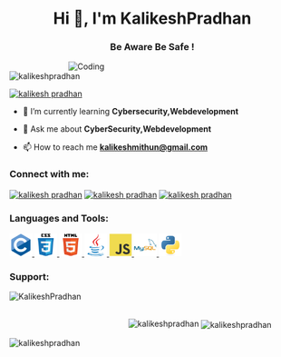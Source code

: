 
<h1 align="center">Hi 👋, I'm KalikeshPradhan</h1>
<h3 align="center">Be Aware Be Safe !</h3>
<img align="right" alt="Coding" width="400" src="https://media.tenor.com/rePDfDWO3XoAAAAd/hacking.gif">

<p align="left"> <img src="https://komarev.com/ghpvc/?username=kalikeshpradhan&label=Profile%20views&color=0e75b6&style=flat" alt="kalikeshpradhan" /> </p>

<p align="left"> <a href="https://twitter.com/kalikesh pradhan" target="blank"><img src="https://img.shields.io/twitter/follow/kalikesh pradhan?logo=twitter&style=for-the-badge" alt="kalikesh pradhan" /></a> </p>

- 🌱 I’m currently learning **Cybersecurity,Webdevelopment**

- 💬 Ask me about **CyberSecurity,Webdevelopment**

- 📫 How to reach me **kalikeshmithun@gmail.com**

<h3 align="left">Connect with me:</h3>
<p align="left">
<a href="https://twitter.com/kalikesh pradhan" target="blank"><img align="center" src="https://raw.githubusercontent.com/rahuldkjain/github-profile-readme-generator/master/src/images/icons/Social/twitter.svg" alt="kalikesh pradhan" height="30" width="40" /></a>
<a href="https://www.linkedin.com/in/kalikesh-pradhan-a36582259/" target="blank"><img align="center" src="https://raw.githubusercontent.com/rahuldkjain/github-profile-readme-generator/master/src/images/icons/Social/linked-in-alt.svg" alt="kalikesh pradhan" height="30" width="40" /></a>
<a href="https://fb.com/kalikesh pradhan" target="blank"><img align="center" src="https://raw.githubusercontent.com/rahuldkjain/github-profile-readme-generator/master/src/images/icons/Social/facebook.svg" alt="kalikesh pradhan" height="30" width="40" /></a>
</p>

<h3 align="left">Languages and Tools:</h3>
<p align="left"> <a href="https://www.cprogramming.com/" target="_blank" rel="noreferrer"> <img src="https://raw.githubusercontent.com/devicons/devicon/master/icons/c/c-original.svg" alt="c" width="40" height="40"/> </a> <a href="https://www.w3schools.com/css/" target="_blank" rel="noreferrer"> <img src="https://raw.githubusercontent.com/devicons/devicon/master/icons/css3/css3-original-wordmark.svg" alt="css3" width="40" height="40"/> </a> <a href="https://www.w3.org/html/" target="_blank" rel="noreferrer"> <img src="https://raw.githubusercontent.com/devicons/devicon/master/icons/html5/html5-original-wordmark.svg" alt="html5" width="40" height="40"/> </a> <a href="https://www.java.com" target="_blank" rel="noreferrer"> <img src="https://raw.githubusercontent.com/devicons/devicon/master/icons/java/java-original.svg" alt="java" width="40" height="40"/> </a> <a href="https://developer.mozilla.org/en-US/docs/Web/JavaScript" target="_blank" rel="noreferrer"> <img src="https://raw.githubusercontent.com/devicons/devicon/master/icons/javascript/javascript-original.svg" alt="javascript" width="40" height="40"/> </a> <a href="https://www.mysql.com/" target="_blank" rel="noreferrer"> <img src="https://raw.githubusercontent.com/devicons/devicon/master/icons/mysql/mysql-original-wordmark.svg" alt="mysql" width="40" height="40"/> </a> <a href="https://www.python.org" target="_blank" rel="noreferrer"> <img src="https://raw.githubusercontent.com/devicons/devicon/master/icons/python/python-original.svg" alt="python" width="40" height="40"/> </a> </p>

<h3 align="left">Support:</h3>
<p><a href="https://www.buymeacoffee.com/KalikeshPradhan"> <img align="left" src="https://cdn.buymeacoffee.com/buttons/v2/default-yellow.png" height="50" width="210" alt="KalikeshPradhan" /></a></p><br><br>

<p><img align="left" src="https://github-readme-stats.vercel.app/api/top-langs?username=kalikeshpradhan&show_icons=true&locale=en&layout=compact" alt="kalikeshpradhan" /></p>

<p>&nbsp;<img align="center" src="https://github-readme-stats.vercel.app/api?username=kalikeshpradhan&show_icons=true&locale=en" alt="kalikeshpradhan" /></p>

<p><img align="center" src="https://github-readme-streak-stats.herokuapp.com/?user=kalikeshpradhan&" alt="kalikeshpradhan" /></p>
